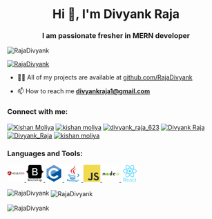 <h1 align="center">Hi 👋, I'm Divyank Raja</h1>
<h3 align="center">I am passionate fresher in MERN developer</h3>

<p align="left"> <img src="https://komarev.com/ghpvc/?username=RajaDivyank&label=Profile%20views&color=0e75b6&style=flat" alt="RajaDivyank" /> </p>

<p align="left"> <a href="https://github.com/ryo-ma/github-profile-trophy"><img src="https://github-profile-trophy.vercel.app/?username=RajaDivyank" alt="RajaDivyank" /></a> </p>

- 👨‍💻 All of my projects are available at [github.com/RajaDivyank](github.com/RajaDivyank)

- 📫 How to reach me **divyankraja1@gmail.com**

<h3 align="left">Connect with me:</h3>
<p align="left">
<a href="https://www.linkedin.com/in/kishan-moliya-680742222" target="blank"><img align="center" src="https://raw.githubusercontent.com/rahuldkjain/github-profile-readme-generator/master/src/images/icons/Social/linked-in-alt.svg" alt="Kishan Moliya" height="30" width="40" /></a>
<a href="https://twitter.com/RajaDivyank232" target="blank"><img align="center" src="https://raw.githubusercontent.com/rahuldkjain/github-profile-readme-generator/master/src/images/icons/Social/twitter.svg" alt="kishan moliya" height="30" width="40" /></a>
<a href="https://instagram.com/divyank_raja_623" target="blank"><img align="center" src="https://raw.githubusercontent.com/rahuldkjain/github-profile-readme-generator/master/src/images/icons/Social/instagram.svg" alt="divyank_raja_623" height="30" width="40" /></a>
<a href="https://codesandbox.com/" target="blank"><img align="center" src="https://raw.githubusercontent.com/rahuldkjain/github-profile-readme-generator/master/src/images/icons/Social/codesandbox.svg" alt="Divyank Raja" height="30" width="40" /></a>
<a href="https://www.codechef.com/users/dietrjk_58" target="blank"><img align="center" src="https://cdn.jsdelivr.net/npm/simple-icons@3.1.0/icons/codechef.svg" alt="Divyank_Raja" height="30" width="40" /></a>
<a href="https://www.hackerrank.com/kishan moliya" target="blank"><img align="center" src="https://raw.githubusercontent.com/rahuldkjain/github-profile-readme-generator/master/src/images/icons/Social/hackerrank.svg" alt="kishan moliya" height="30" width="40" /></a>
</p>

<h3 align="left">Languages and Tools:</h3>
<p align="left"> <a href="https://angular.io" target="_blank" rel="noreferrer"> <img src="https://raw.githubusercontent.com/devicons/devicon/master/icons/angularjs/angularjs-original-wordmark.svg" alt="angularjs" width="40" height="40"/> </a> <a href="https://getbootstrap.com" target="_blank" rel="noreferrer"> <img src="https://raw.githubusercontent.com/devicons/devicon/master/icons/bootstrap/bootstrap-plain-wordmark.svg" alt="bootstrap" width="40" height="40"/> </a> <a href="https://www.cprogramming.com/" target="_blank" rel="noreferrer"> <img src="https://raw.githubusercontent.com/devicons/devicon/master/icons/c/c-original.svg" alt="c" width="40" height="40"/> </a> <a href="https://www.java.com" target="_blank" rel="noreferrer"> <img src="https://raw.githubusercontent.com/devicons/devicon/master/icons/java/java-original.svg" alt="java" width="40" height="40"/> </a> <a href="https://developer.mozilla.org/en-US/docs/Web/JavaScript" target="_blank" rel="noreferrer"> <img src="https://raw.githubusercontent.com/devicons/devicon/master/icons/javascript/javascript-original.svg" alt="javascript" width="40" height="40"/> </a> <a href="https://nodejs.org" target="_blank" rel="noreferrer"> <img src="https://raw.githubusercontent.com/devicons/devicon/master/icons/nodejs/nodejs-original-wordmark.svg" alt="nodejs" width="40" height="40"/> </a> <a href="https://reactjs.org/" target="_blank" rel="noreferrer"> <img src="https://raw.githubusercontent.com/devicons/devicon/master/icons/react/react-original-wordmark.svg" alt="react" width="40" height="40"/> </a> </p>

<p><img align="left" src="https://github-readme-stats.vercel.app/api/top-langs?username=RajaDivyank&show_icons=true&locale=en&layout=compact" alt="RajaDivyank" /></p>

<p>&nbsp;<img align="center" src="https://github-readme-stats.vercel.app/api?username=RajaDivyank&show_icons=true&locale=en" alt="RajaDivyank" /></p>

<p><img align="center" src="https://github-readme-streak-stats.herokuapp.com/?user=RajaDivyank&" alt="RajaDivyank" /></p>

